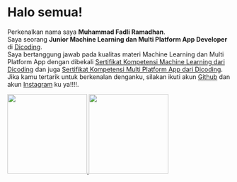 # Halo semua! 

Perkenalkan nama saya **Muhammad Fadli Ramadhan**.\
Saya seorang **Junior Machine Learning dan Multi Platform App Developer** di [Dicoding](https://www.dicoding.com/).\
Saya bertanggung jawab pada kualitas materi Machine Learning dan Multi Platform App dengan dibekali [Sertifikat Kompetensi Machine Learning dari Dicoding](https://www.dicoding.com/certificates/N9ZOE3D26XG5) dan juga [Sertifikat Kompetensi Multi Platform App dari Dicoding](https://www.dicoding.com/certificates/81P228RV8POY).\
Jika kamu tertarik untuk berkenalan denganku, silakan ikuti akun [Github](https://github.com/fadlinisasiGit/) dan akun [Instagram](https://www.instagram.com/fadlinista.gram/) ku ya!!!!.

<p align="left">
<a href="https://github.com/fadlinisasiGit">
  <img height="180em" src="https://github-readme-stats-eight-theta.vercel.app/api?username=fadlinisasiGit&show_icons=true&theme=algolia&include_all_commits=true&count_private=true"/>
  <img height="180em" src="https://github-readme-stats-eight-theta.vercel.app/api/top-langs/?username=fadlinisasiGit&layout=compact&langs_count=8&theme=algolia"/>
</a>
</p>

